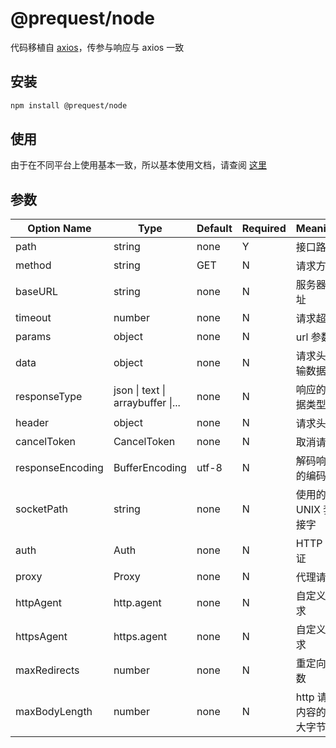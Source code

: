 # @prequest/node

代码移植自 [axios](https://github.com/axios/axios/blob/e9965bfafc/lib/adapters/http.js)，传参与响应与 axios 一致

## 安装

```bash
npm install @prequest/node
```

## 使用

由于在不同平台上使用基本一致，所以基本使用文档，请查阅 [这里](/usage)

## 参数

| Option Name      | Type                              | Default | Required | Meaning                   | Example                 |
| ---------------- | --------------------------------- | ------- | -------- | ------------------------- | ----------------------- |
| path             | string                            | none    | Y        | 接口路径                  | /api                    |
| method           | string                            | GET     | N        | 请求方式                  | post                    |
| baseURL          | string                            | none    | N        | 服务器地址                | 'http://localhost:3000' |
| timeout          | number                            | none    | N        | 请求超时                  | 5000                    |
| params           | object                            | none    | N        | url 参数                  | { id: 10}               |
| data             | object                            | none    | N        | 请求头传输数据            | { id: 10}               |
| responseType     | json \| text \| arraybuffer \|... | none    | N        | 响应的数据类型            | json                    |
| header           | object                            | none    | N        | 请求头                    | { token: 'aaaaa'}       |
| cancelToken      | CancelToken                       | none    | N        | 取消请求                  |                         |
| responseEncoding | BufferEncoding                    | utf-8   | N        | 解码响应的编码            |                         |
| socketPath       | string                            | none    | N        | 使用的 UNIX 套接字        | '/var/run/docker.sock'  |
| auth             | Auth                              | none    | N        | HTTP 认证                 |                         |
| proxy            | Proxy                             | none    | N        | 代理请求                  |                         |
| httpAgent        | http.agent                        | none    | N        | 自定义请求                |                         |
| httpsAgent       | https.agent                       | none    | N        | 自定义请求                |                         |
| maxRedirects     | number                            | none    | N        | 重定向次数                |                         |
| maxBodyLength    | number                            | none    | N        | http 请求内容的最大字节数 |                         |
